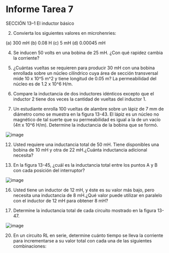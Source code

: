 # Informe Tarea 7

SECCIÓN 13–1 El inductor básico

2. Convierta los siguientes valores en microhenries:

(a) 300 mH
(b) 0.08 H
(c) 5 mH
(d) 0.00045 mH

4. Se inducen 50 volts en una bobina de 25 mH. ¿Con qué rapidez cambia la corriente?


6. ¿Cuántas vueltas se requieren para producir 30 mH con una bobina enrollada sobre un núcleo cilíndrico cuya área de sección transversal mide 10 x 10^5 m^2 y tiene longitud de 0.05 m? La permeabilidad del núcleo es de 1.2 x 10^6 H/m.

8. Compare la inductancia de dos inductores idénticos excepto que el inductor 2 tiene dos veces la cantidad de vueltas del inductor 1.

10. Un estudiante enrolla 100 vueltas de alambre sobre un lápiz de 7 mm de diámetro como se muestra en la figura 13-43. El lápiz es un núcleo no magnético de tal suerte que su permeabilidad es igual a la de un vacío (4π  x 10^6 H/m). Determine la inductancia de la bobina que se formó.


![image](https://user-images.githubusercontent.com/105606339/182219841-57001e80-0b81-40ec-95aa-fcca66f254db.png)


12. Usted requiere una inductancia total de 50 mH. Tiene disponibles una bobina de 10 mH y otra de 22 mH.¿Cuánta inductancia adicional necesita?

14. En la figura 13-45, ¿cuál es la inductancia total entre los puntos A y B con cada posición del interruptor?

![image](https://user-images.githubusercontent.com/105606339/182219998-1b2bf442-9785-402a-a842-41ca683df229.png)

16. Usted tiene un inductor de 12 mH, y éste es su valor más bajo, pero necesita una inductancia de 8 mH.¿Qué valor puede utilizar en paralelo con el inductor de 12 mH para obtener 8 mH?

18. Determine la inductancia total de cada circuito mostrado en la figura 13-47.


![image](https://user-images.githubusercontent.com/105606339/182220151-659c0315-6f65-43cb-bacb-884f66a70931.png)

20. En un circuito RL en serie, determine cuánto tiempo se lleva la corriente para incrementarse a su valor total con cada una de las siguientes combinaciones:














